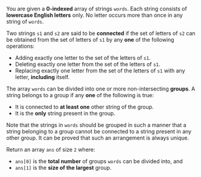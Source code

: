 You are given a **0-indexed** array of strings `words`. Each string consists of **lowercase English letters** only. No letter occurs more than once in any string of `words`.

Two strings `s1` and `s2` are said to be **connected** if the set of letters of `s2` can be obtained from the set of letters of `s1` by any **one** of the following operations:

- Adding exactly one letter to the set of the letters of `s1`.
- Deleting exactly one letter from the set of the letters of `s1`.
- Replacing exactly one letter from the set of the letters of `s1` with any letter, **including** itself.

The array `words` can be divided into one or more non-intersecting **groups**. A string belongs to a group if any **one** of the following is true:

- It is connected to **at least one** other string of the group.
- It is the **only** string present in the group.

Note that the strings in `words` should be grouped in such a manner that a string belonging to a group cannot be connected to a string present in any other group. It can be proved that such an arrangement is always unique.

Return an array `ans` of size `2` where:

- `ans[0]` is the **total number** of groups `words` can be divided into, and
- `ans[1]` is the **size of the largest** group.